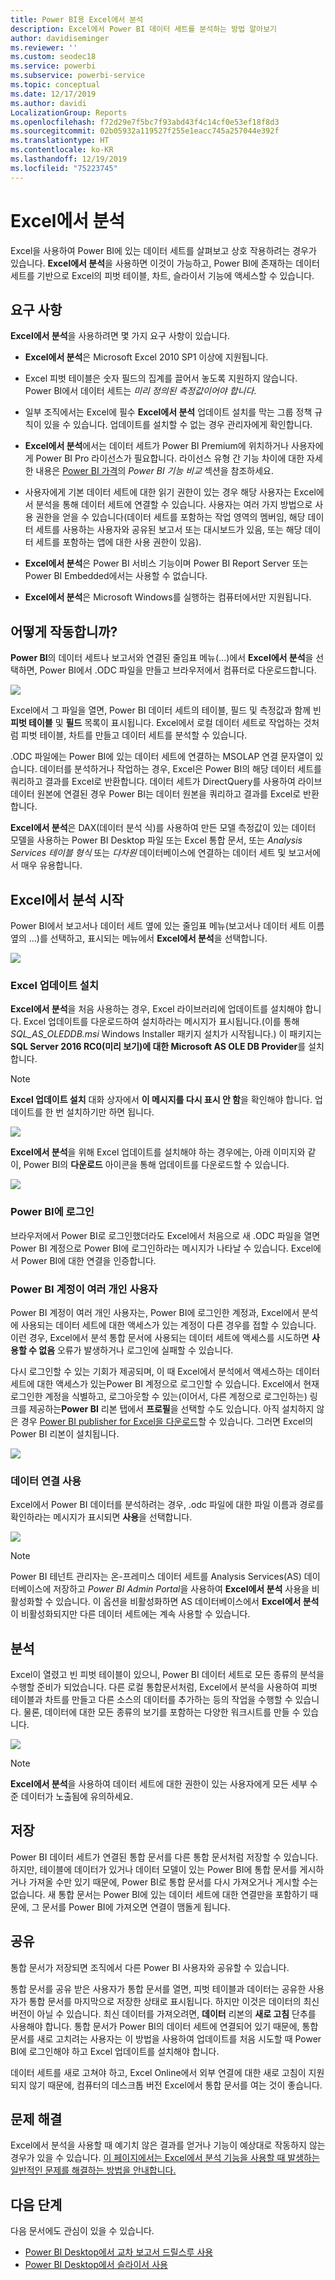 ```yaml
---
title: Power BI용 Excel에서 분석
description: Excel에서 Power BI 데이터 세트를 분석하는 방법 알아보기
author: davidiseminger
ms.reviewer: ''
ms.custom: seodec18
ms.service: powerbi
ms.subservice: powerbi-service
ms.topic: conceptual
ms.date: 12/17/2019
ms.author: davidi
LocalizationGroup: Reports
ms.openlocfilehash: f72d29e7f5bc7f93abd43f4c14cf0e53ef18f8d3
ms.sourcegitcommit: 02b05932a119527f255e1eacc745a257044e392f
ms.translationtype: HT
ms.contentlocale: ko-KR
ms.lasthandoff: 12/19/2019
ms.locfileid: "75223745"
---
```

# <a name="analyze-in-excel"></a>Excel에서 분석
Excel을 사용하여 Power BI에 있는 데이터 세트를 살펴보고 상호 작용하려는 경우가 있습니다. **Excel에서 분석**을 사용하면 이것이 가능하고, Power BI에 존재하는 데이터 세트를 기반으로 Excel의 피벗 테이블, 차트, 슬라이서 기능에 액세스할 수 있습니다.

## <a name="requirements"></a>요구 사항
**Excel에서 분석**을 사용하려면 몇 가지 요구 사항이 있습니다.

* **Excel에서 분석**은 Microsoft Excel 2010 SP1 이상에 지원됩니다.

* Excel 피벗 테이블은 숫자 필드의 집계를 끌어서 놓도록 지원하지 않습니다. Power BI에서 데이터 세트는 *미리 정의된 측정값이어야 합니다*.
* 일부 조직에서는 Excel에 필수 **Excel에서 분석** 업데이트 설치를 막는 그룹 정책 규칙이 있을 수 있습니다. 업데이트를 설치할 수 없는 경우 관리자에게 확인합니다.
* **Excel에서 분석**에서는 데이터 세트가 Power BI Premium에 위치하거나 사용자에게 Power BI Pro 라이선스가 필요합니다. 라이선스 유형 간 기능 차이에 대한 자세한 내용은 [Power BI 가격](https://powerbi.microsoft.com/pricing/)의 _Power BI 기능 비교_ 섹션을 참조하세요.
* 사용자에게 기본 데이터 세트에 대한 읽기 권한이 있는 경우 해당 사용자는 Excel에서 분석을 통해 데이터 세트에 연결할 수 있습니다.  사용자는 여러 가지 방법으로 사용 권한을 얻을 수 있습니다(데이터 세트를 포함하는 작업 영역의 멤버임, 해당 데이터 세트를 사용하는 사용자와 공유된 보고서 또는 대시보드가 있음, 또는 해당 데이터 세트를 포함하는 앱에 대한 사용 권한이 있음).
* **Excel에서 분석**은 Power BI 서비스 기능이며 Power BI Report Server 또는 Power BI Embedded에서는 사용할 수 없습니다. 
* **Excel에서 분석**은 Microsoft Windows를 실행하는 컴퓨터에서만 지원됩니다.

## <a name="how-does-it-work"></a>어떻게 작동합니까?
**Power BI**의 데이터 세트나 보고서와 연결된 줄임표 메뉴(...)에서 **Excel에서 분석**을 선택하면, Power BI에서 .ODC 파일을 만들고 브라우저에서 컴퓨터로 다운로드합니다.

![](media/service-analyze-in-excel/power-bi-analyze-in-excel.png)

Excel에서 그 파일을 열면, Power BI 데이터 세트의 테이블, 필드 및 측정값과 함께 빈 **피벗 테이블** 및 **필드** 목록이 표시됩니다. Excel에서 로컬 데이터 세트로 작업하는 것처럼 피벗 테이블, 차트를 만들고 데이터 세트를 분석할 수 있습니다.

.ODC 파일에는 Power BI에 있는 데이터 세트에 연결하는 MSOLAP 연결 문자열이 있습니다. 데이터를 분석하거나 작업하는 경우, Excel은 Power BI의 해당 데이터 세트를 쿼리하고 결과를 Excel로 반환합니다. 데이터 세트가 DirectQuery를 사용하여 라이브 데이터 원본에 연결된 경우 Power BI는 데이터 원본을 쿼리하고 결과를 Excel로 반환합니다.

**Excel에서 분석**은 DAX(데이터 분석 식)를 사용하여 만든 모델 측정값이 있는 데이터 모델을 사용하는 Power BI Desktop 파일 또는 Excel 통합 문서, 또는 *Analysis Services 테이블 형식* 또는 *다차원* 데이터베이스에 연결하는 데이터 세트 및 보고서에서 매우 유용합니다.

## <a name="get-started-with-analyze-in-excel"></a>Excel에서 분석 시작
Power BI에서 보고서나 데이터 세트 옆에 있는 줄임표 메뉴(보고서나 데이터 세트 이름 옆의 ...)를 선택하고, 표시되는 메뉴에서 **Excel에서 분석**을 선택합니다.

![](media/service-analyze-in-excel/power-bi-analyze-menu.png)

### <a name="install-excel-updates"></a>Excel 업데이트 설치
**Excel에서 분석**을 처음 사용하는 경우, Excel 라이브러리에 업데이트를 설치해야 합니다. Excel 업데이트를 다운로드하여 설치하라는 메시지가 표시됩니다.(이를 통해 *SQL_AS_OLEDDB.msi* Windows Installer 패키지 설치가 시작됩니다.) 이 패키지는 **SQL Server 2016 RC0(미리 보기)에 대한 Microsoft AS OLE DB Provider**를 설치합니다.

> [!NOTE]
> **Excel 업데이트 설치** 대화 상자에서 **이 메시지를 다시 표시 안 함**을 확인해야 합니다. 업데이트를 한 번 설치하기만 하면 됩니다.
> 
> 

![](media/service-analyze-in-excel/pbi_anlz_excel_dontshow.png)

**Excel에서 분석**을 위해 Excel 업데이트를 설치해야 하는 경우에는, 아래 이미지와 같이, Power BI의 **다운로드** 아이콘을 통해 업데이트를 다운로드할 수 있습니다.

![](media/service-analyze-in-excel/pbi_anlz_excel_download_again.png)

### <a name="sign-in-to-power-bi"></a>Power BI에 로그인
브라우저에서 Power BI로 로그인했더라도 Excel에서 처음으로 새 .ODC 파일을 열면 Power BI 계정으로 Power BI에 로그인하라는 메시지가 나타날 수 있습니다. Excel에서 Power BI에 대한 연결을 인증합니다.

### <a name="users-with-multiple-power-bi-accounts"></a>Power BI 계정이 여러 개인 사용자
Power BI 계정이 여러 개인 사용자는, Power BI에 로그인한 계정과, Excel에서 분석에 사용되는 데이터 세트에 대한 액세스가 있는 계정이 다른 경우를 접할 수 있습니다. 이런 경우, Excel에서 분석 통합 문서에 사용되는 데이터 세트에 액세스를 시도하면 **사용할 수 없음** 오류가 발생하거나 로그인에 실패할 수 있습니다.

다시 로그인할 수 있는 기회가 제공되며, 이 때 Excel에서 분석에서 액세스하는 데이터 세트에 대한 액세스가 있는Power BI 계정으로 로그인할 수 있습니다. Excel에서 현재 로그인한 계정을 식별하고, 로그아웃할 수 있는(이어서, 다른 계정으로 로그인하는) 링크를 제공하는**Power BI** 리본 탭에서 **프로필**을 선택할 수도 있습니다. 아직 설치하지 않은 경우 [Power BI publisher for Excel을 다운로드](https://www.microsoft.com/download/details.aspx?id=50729)할 수 있습니다. 그러면 Excel의 Power BI 리본이 설치됩니다.

![](media/service-analyze-in-excel/pbi_anlz_excel_profile.png)

### <a name="enable-data-connections"></a>데이터 연결 사용
Excel에서 Power BI 데이터를 분석하려는 경우, .odc 파일에 대한 파일 이름과 경로를 확인하라는 메시지가 표시되면 **사용**을 선택합니다.

![](media/service-analyze-in-excel/pbi_anlz_excel_enable.png)

> [!NOTE]
> Power BI 테넌트 관리자는 온-프레미스 데이터 세트를 Analysis Services(AS) 데이터베이스에 저장하고 *Power BI Admin Portal*을 사용하여 **Excel에서 분석** 사용을 비활성화할 수 있습니다. 이 옵션을 비활성화하면 AS 데이터베이스에서 **Excel에서 분석**이 비활성화되지만 다른 데이터 세트에는 계속 사용할 수 있습니다.
> 
> 

## <a name="analyze-away"></a>분석
Excel이 열렸고 빈 피벗 테이블이 있으니, Power BI 데이터 세트로 모든 종류의 분석을 수행할 준비가 되었습니다. 다른 로컬 통합문서처럼, Excel에서 분석을 사용하여 피벗 테이블과 차트를 만들고 다른 소스의 데이터를 추가하는 등의 작업을 수행할 수 있습니다. 물론, 데이터에 대한 모든 종류의 보기를 포함하는 다양한 워크시트를 만들 수 있습니다.

![](media/service-analyze-in-excel/pbi_anlz_excel_chart.png)

> [!NOTE]
> **Excel에서 분석**을 사용하여 데이터 세트에 대한 권한이 있는 사용자에게 모든 세부 수준 데이터가 노출됨에 유의하세요.
> 
> 

## <a name="save"></a>저장
Power BI 데이터 세트가 연결된 통합 문서를 다른 통합 문서처럼 저장할 수 있습니다. 하지만, 테이블에 데이터가 있거나 데이터 모델이 있는 Power BI에 통합 문서를 게시하거나 가져올 수만 있기 때문에, Power BI로 통합 문서를 다시 가져오거나 게시할 수는 없습니다. 새 통합 문서는 Power BI에 있는 데이터 세트에 대한 연결만을 포함하기 때문에, 그 문서를 Power BI에 가져오면 연결이 맴돌게 됩니다.

## <a name="share"></a>공유
통합 문서가 저장되면 조직에서 다른 Power BI 사용자와 공유할 수 있습니다.

통합 문서를 공유 받은 사용자가 통합 문서를 열면, 피벗 테이블과 데이터는 공유한 사용자가 통합 문서를 마지막으로 저장한 상태로 표시됩니다. 하지만 이것은 데이터의 최신 버전이 아닐 수 있습니다. 최신 데이터를 가져오려면, **데이터** 리본의 **새로 고침** 단추를 사용해야 합니다. 통합 문서가 Power BI의 데이터 세트에 연결되어 있기 때문에, 통합 문서를 새로 고치려는 사용자는 이 방법을 사용하여 업데이트를 처음 시도할 때 Power BI에 로그인해야 하고 Excel 업데이트를 설치해야 합니다.

데이터 세트를 새로 고쳐야 하고, Excel Online에서 외부 연결에 대한 새로 고침이 지원되지 않기 때문에, 컴퓨터의 데스크톱 버전 Excel에서 통합 문서를 여는 것이 좋습니다.

## <a name="troubleshooting"></a>문제 해결
Excel에서 분석을 사용할 때 예기치 않은 결과를 얻거나 기능이 예상대로 작동하지 않는 경우가 있을 수 있습니다. [이 페이지에서는 Excel에서 분석 기능을 사용할 때 발생하는 일반적인 문제를 해결하는 방법을 안내합니다.](desktop-troubleshooting-analyze-in-excel.md)

## <a name="next-steps"></a>다음 단계

다음 문서에도 관심이 있을 수 있습니다.

* [Power BI Desktop에서 교차 보고서 드릴스루 사용](desktop-cross-report-drill-through.md)
* [Power BI Desktop에서 슬라이서 사용](visuals/power-bi-visualization-slicers.md)

